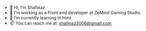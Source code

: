 - 👋 Hi, I’m Shafinaz
- 👀 I'm working as a Front end developer at ZeMind Gaming Studio.
- 🌱 I’m currently learning lit.html
- 📫 You can reach me at:  shafinaz2006@gmail.com

<!---
shafinaz2006/shafinaz2006 is a ✨ special ✨ repository because its `README.md` (this file) appears on your GitHub profile.
You can click the Preview link to take a look at your changes.
--->
